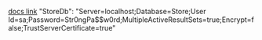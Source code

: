 [docs link](https://black-meadow-0f8312303.5.azurestaticapps.net/)
    "StoreDb": "Server=localhost;Database=Store;User Id=sa;Password=Str0ngPa$$w0rd;MultipleActiveResultSets=true;Encrypt=false;TrustServerCertificate=true"
